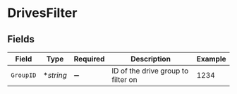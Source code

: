# DrivesFilter


## Fields

| Field                              | Type                               | Required                           | Description                        | Example                            |
| ---------------------------------- | ---------------------------------- | ---------------------------------- | ---------------------------------- | ---------------------------------- |
| `GroupID`                          | **string*                          | :heavy_minus_sign:                 | ID of the drive group to filter on | 1234                               |